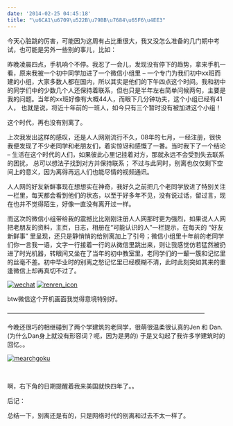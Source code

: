 ```yaml
---
date: '2014-02-25 04:45:18'
title: "\u6CA1\u6709\u522B\u79BB\u7684\u65F6\u4EE3"
---
```


今天心脏跳的厉害，可能因为这周有占比重很大，我又没怎么准备的几门期中考试，也可能是另外一些别的事儿，比如：

昨晚凌晨四点，手机响个不停。我忍了一会儿，发现没有停下的趋势，拿来手机一看，原来我被一个初中同学加进了一个微信小组里 – 一个专门为我们初中xx班而建的小组，大家多数人都在国内，所以其实是他们的下午四点这个时间。我和初中的同学们中的少数几个人还保持着联系，但也只是半年左右简单问候两句，主要是我的问题。当年的xx班好像有大概44人，而眼下几分钟功夫，这个小组已经有41人， 也就是说，将近十年前的一班人，如今只有三个暂时没有被加进这个小组！

这个时代，再也没有别离了。

上次我发出这样的感叹，还是人人网刚流行不久，08年的七月，一经注册，很快我便发现了不少老同学和老朋友们，着实惊讶和感慨了一番。当时我下了一个结论 – 生活在这个时代的人们，如果彼此心里记挂着对方，那就永远不会受到失去联系的困扰， 总可以想法子找到对方并保持联系； 不过与此同时，别离也仅仅剩下空间上的意义，因为离得再远人们也能尽情的视频通讯。

人人网的好友新鲜事现在想想实在神奇，我好久之前把几个老同学放进了特别关注一栏里，每天都会看到他们的状态，以至于好多年不见，没有说过话，留过言，现在也并不觉得陌生，好像一直没有离开过一样。

而这次的微信小组带给我的震撼比比刚刚注册人人网那时更为强烈，如果说人人网把老朋友的资料，主页，日志，相册在“可能认识的人”一栏提示，在每天的 “好友新鲜事” 里呈现，还只是静悄悄的给别离加上了引号；微信小组里十年前的老同学们你一言我一语，文字一行接着一行的从微信里跳出来，则让我感觉仿若猛然被扔进了时光机器，转眼间又坐在了当年的初中教室里，老同学们的一颦一簇和记忆里的丝毫不差。初中毕业时的别离之愁记忆里已经模糊不清，此时此刻突如其来的重逢微信上却再真切不过了。

[![wechat](/content/images/uploads/2014/02/wechat-300x225.png)](/content/images/uploads/2014/02/wechat.png) [![renren_icon](/content/images/uploads/2014/02/renren_icon-300x300.png)](/content/images/uploads/2014/02/renren_icon.png)

btw微信这个开机画面我觉得意境特别好。

————————————————————————————————–

今晚还很巧的相继碰到了两个学建筑的老同学，很萌很温柔很认真的Jen 和 Dan. (为什么Dan身上就没有形容词？呃，因为是男的) 于是又勾起了我许多学建筑时的回忆。。

[![mearchgoku](/content/images/uploads/2014/02/mearchgoku.jpg)](/content/images/uploads/2014/02/mearchgoku.jpg)

 

啊，右下角的日期提醒着我来美国就快四年了。。

后记：

总结一下，别离还是有的，只是网络时代的别离和过去不太一样了。

 


